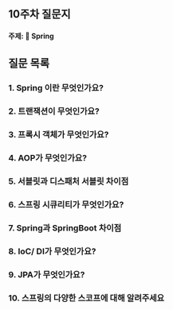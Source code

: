 ## 10주차 질문지
#### 주제: 🍃 Spring

## 질문 목록
### 1. Spring 이란 무엇인가요?
### 2. 트랜잭션이 무엇인가요?
### 3. 프록시 객체가 무엇인가요?
### 4. AOP가 무엇인가요?
### 5. 서블릿과 디스패처 서블릿 차이점
### 6. 스프링 시큐리티가 무엇인가요?
### 7. Spring과 SpringBoot 차이점
### 8. IoC/ DI가 무엇인가요?
### 9. JPA가 무엇인가요?
### 10. 스프링의 다양한 스코프에 대해 알려주세요


